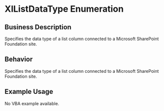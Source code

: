# XlListDataType Enumeration

## Business Description
Specifies the data type of a list column connected to a Microsoft SharePoint Foundation site.

## Behavior
Specifies the data type of a list column connected to a Microsoft SharePoint Foundation site.

## Example Usage
No VBA example available.